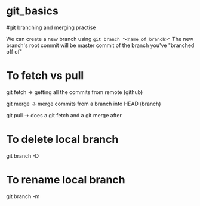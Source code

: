 # git_basics

#git branching and merging practise

We can create a new branch using `git branch "<name_of_branch>"`
The new branch's root commit will be master commit of the branch you've "branched off of"

# To fetch vs pull

git fetch -> getting all the commits from remote (github)

git merge -> merge commits from a branch into HEAD (branch)

git pull -> does a git fetch and a git merge after

# To delete local branch
git branch -D <branch name>

# To rename local branch
git branch -m <oldname> <newname>

